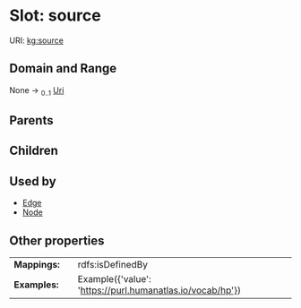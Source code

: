 
# Slot: source



URI: [kg:source](https://purl.humanatlas.io/vocab/kg/source)


## Domain and Range

None &#8594;  <sub>0..1</sub> [Uri](types/Uri.md)

## Parents


## Children


## Used by

 * [Edge](Edge.md)
 * [Node](Node.md)

## Other properties

|  |  |  |
| --- | --- | --- |
| **Mappings:** | | rdfs:isDefinedBy |
| **Examples:** | | Example({'value': 'https://purl.humanatlas.io/vocab/hp'}) |
